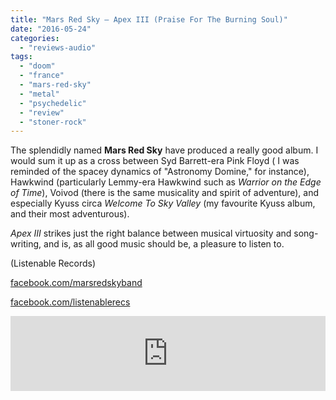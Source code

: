 ```yaml
---
title: "Mars Red Sky – Apex III (Praise For The Burning Soul)"
date: "2016-05-24"
categories: 
  - "reviews-audio"
tags: 
  - "doom"
  - "france"
  - "mars-red-sky"
  - "metal"
  - "psychedelic"
  - "review"
  - "stoner-rock"
---
```


The splendidly named **Mars Red Sky** have produced a really good album. I would sum it up as a cross between Syd Barrett-era Pink Floyd ( I was reminded of the spacey dynamics of "Astronomy Domine," for instance), Hawkwind (particularly Lemmy-era Hawkwind such as _Warrior on the Edge of Time_), Voivod (there is the same musicality and spirit of adventure), and especially Kyuss circa _Welcome To Sky Valley_ (my favourite Kyuss album, and their most adventurous).

_Apex III_ strikes just the right balance between musical virtuosity and song-writing, and is, as all good music should be, a pleasure to listen to.

(Listenable Records)

[facebook.com/marsredskyband](http://facebook.com/marsredskyband)

[facebook.com/listenablerecs](http://facebook.com/listenablerecs)

<iframe style="border: 0; width: 100%; height: 120px;" src="https://bandcamp.com/EmbeddedPlayer/album=43598418/size=large/bgcol=ffffff/linkcol=0687f5/tracklist=false/artwork=small/transparent=true/" width="300" height="150" seamless=""><a href="http://listenable-records.bandcamp.com/album/apex-iii-praise-for-the-burning-soul">APEX III ( Praise for the Burning Soul ) by MARS RED SKY</a></iframe>
